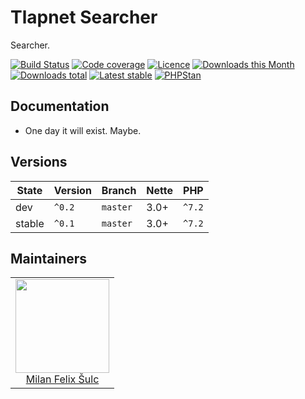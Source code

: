 # Tlapnet Searcher

Searcher.

[![Build Status](https://img.shields.io/travis/tlapnet/searcher.svg?style=flat-square)](https://travis-ci.org/tlapnet/searcher)
[![Code coverage](https://img.shields.io/coveralls/tlapnet/searcher.svg?style=flat-square)](https://coveralls.io/r/tlapnet/searcher)
[![Licence](https://img.shields.io/packagist/l/tlapnet/searcher.svg?style=flat-square)](https://packagist.org/packages/tlapnet/searcher)
[![Downloads this Month](https://img.shields.io/packagist/dm/tlapnet/searcher.svg?style=flat-square)](https://packagist.org/packages/tlapnet/searcher)
[![Downloads total](https://img.shields.io/packagist/dt/tlapnet/searcher.svg?style=flat-square)](https://packagist.org/packages/tlapnet/searcher)
[![Latest stable](https://img.shields.io/packagist/v/tlapnet/searcher.svg?style=flat-square)](https://packagist.org/packages/tlapnet/searcher)
[![PHPStan](https://img.shields.io/badge/PHPStan-enabled-brightgreen.svg?style=flat-square)](https://github.com/phpstan/phpstan)

## Documentation

- One day it will exist. Maybe.

## Versions

| State       | Version | Branch   | Nette | PHP     |
|-------------|---------|----------|-------|---------|
| dev         | `^0.2`  | `master` | 3.0+  | `^7.2`  |
| stable      | `^0.1`  | `master` | 3.0+  | `^7.2`  |

## Maintainers

<table>
  <tbody>
    <tr>
      <td align="center">
        <a href="https://github.com/f3l1x">
            <img width="150" height="150" src="https://avatars2.githubusercontent.com/u/538058?v=3&s=150">
        </a>
        </br>
        <a href="https://github.com/f3l1x">Milan Felix Šulc</a>
      </td>
    </tr>
  </tbody>
</table>
